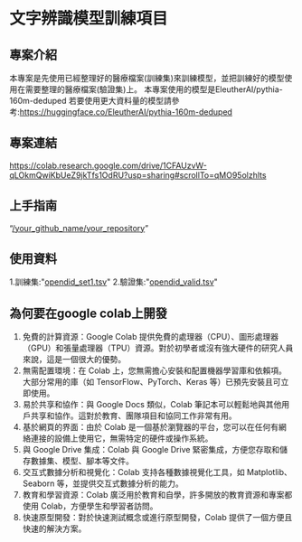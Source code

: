 # 文字辨識模型訓練項目
 
## 專案介紹
本專案是先使用已經整理好的醫療檔案(訓練集)來訓練模型，並把訓練好的模型使用在需要整理的醫療檔案(驗證集)上。
本專案使用的模型是EleutherAI/pythia-160m-deduped
若要使用更大資料量的模型請參考:https://huggingface.co/EleutherAI/pythia-160m-deduped

## 專案連結
https://colab.research.google.com/drive/1CFAUzvW-qLOkmQwiKbUeZ9jkTfs1OdRU?usp=sharing#scrollTo=qMO95olzhlts

## 上手指南

“[/your_github_name/your_repository](https://github.com/beibeiUU/ai_cup/blob/main/%E4%B8%8A%E6%89%8B%E6%8C%87%E5%8D%97)”

## 使用資料
1.訓練集:"[opendid_set1.tsv](https://github.com/beibeiUU/ai_cup/blob/main/opendid_set1.tsv)"
2.驗證集:"[opendid_valid.tsv](https://github.com/beibeiUU/ai_cup/blob/main/opendid_valid.tsv)"

## 為何要在google colab上開發

1. 免費的計算資源：Google Colab 提供免費的處理器（CPU）、圖形處理器（GPU）和張量處理器（TPU）資源。對於初學者或沒有強大硬件的研究人員來說，這是一個很大的優勢。
2. 無需配置環境：在 Colab 上，您無需擔心安裝和配置機器學習庫和依賴項。大部分常用的庫（如 TensorFlow、PyTorch、Keras 等）已預先安裝且可立即使用。
3. 易於共享和協作：與 Google Docs 類似，Colab 筆記本可以輕鬆地與其他用戶共享和協作。這對於教育、團隊項目和協同工作非常有用。
4. 基於網頁的界面：由於 Colab 是一個基於瀏覽器的平台，您可以在任何有網絡連接的設備上使用它，無需特定的硬件或操作系統。
5. 與 Google Drive 集成：Colab 與 Google Drive 緊密集成，方便您存取和儲存數據集、模型、腳本等文件。
6. 交互式數據分析和視覺化：Colab 支持各種數據視覺化工具，如 Matplotlib、Seaborn 等，並提供交互式數據分析的能力。
7. 教育和學習資源：Colab 廣泛用於教育和自學，許多開放的教育資源和專案都使用 Colab，方便學生和學習者訪問。
8. 快速原型開發：對於快速測試概念或進行原型開發，Colab 提供了一個方便且快速的解決方案。
